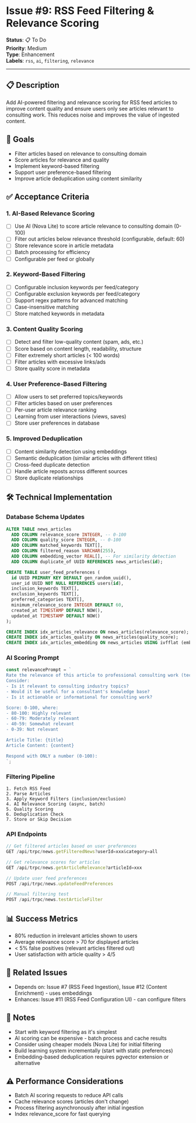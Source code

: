 # Issue #9: RSS Feed Filtering & Relevance Scoring

**Status**: 📋 To Do  
**Priority**: Medium  
**Type**: Enhancement  
**Labels**: `rss`, `ai`, `filtering`, `relevance`

---

## 📋 Description

Add AI-powered filtering and relevance scoring for RSS feed articles to improve content quality and ensure users only see articles relevant to consulting work. This reduces noise and improves the value of ingested content.

## 🎯 Goals

- Filter articles based on relevance to consulting domain
- Score articles for relevance and quality
- Implement keyword-based filtering
- Support user preference-based filtering
- Improve article deduplication using content similarity

## ✅ Acceptance Criteria

### 1. AI-Based Relevance Scoring
- [ ] Use AI (Nova Lite) to score article relevance to consulting domain (0-100)
- [ ] Filter out articles below relevance threshold (configurable, default: 60)
- [ ] Store relevance score in article metadata
- [ ] Batch processing for efficiency
- [ ] Configurable per feed or globally

### 2. Keyword-Based Filtering
- [ ] Configurable inclusion keywords per feed/category
- [ ] Configurable exclusion keywords per feed/category
- [ ] Support regex patterns for advanced matching
- [ ] Case-insensitive matching
- [ ] Store matched keywords in metadata

### 3. Content Quality Scoring
- [ ] Detect and filter low-quality content (spam, ads, etc.)
- [ ] Score based on content length, readability, structure
- [ ] Filter extremely short articles (< 100 words)
- [ ] Filter articles with excessive links/ads
- [ ] Store quality score in metadata

### 4. User Preference-Based Filtering
- [ ] Allow users to set preferred topics/keywords
- [ ] Filter articles based on user preferences
- [ ] Per-user article relevance ranking
- [ ] Learning from user interactions (views, saves)
- [ ] Store user preferences in database

### 5. Improved Deduplication
- [ ] Content similarity detection using embeddings
- [ ] Semantic deduplication (similar articles with different titles)
- [ ] Cross-feed duplicate detection
- [ ] Handle article reposts across different sources
- [ ] Store duplicate relationships

## 🛠️ Technical Implementation

### Database Schema Updates
```sql
ALTER TABLE news_articles 
  ADD COLUMN relevance_score INTEGER, -- 0-100
  ADD COLUMN quality_score INTEGER, -- 0-100
  ADD COLUMN matched_keywords TEXT[],
  ADD COLUMN filtered_reason VARCHAR(255),
  ADD COLUMN embedding_vector REAL[], -- For similarity detection
  ADD COLUMN duplicate_of UUID REFERENCES news_articles(id);

CREATE TABLE user_feed_preferences (
  id UUID PRIMARY KEY DEFAULT gen_random_uuid(),
  user_id UUID NOT NULL REFERENCES users(id),
  inclusion_keywords TEXT[],
  exclusion_keywords TEXT[],
  preferred_categories TEXT[],
  minimum_relevance_score INTEGER DEFAULT 60,
  created_at TIMESTAMP DEFAULT NOW(),
  updated_at TIMESTAMP DEFAULT NOW()
);

CREATE INDEX idx_articles_relevance ON news_articles(relevance_score);
CREATE INDEX idx_articles_quality ON news_articles(quality_score);
CREATE INDEX idx_articles_embedding ON news_articles USING ivfflat (embedding_vector vector_cosine_ops);
```

### AI Scoring Prompt
```typescript
const relevancePrompt = `
Rate the relevance of this article to professional consulting work (technology, business, strategy, management, security, etc.).
Consider:
- Is it relevant to consulting industry topics?
- Would it be useful for a consultant's knowledge base?
- Is it actionable or informational for consulting work?

Score: 0-100, where:
- 80-100: Highly relevant
- 60-79: Moderately relevant  
- 40-59: Somewhat relevant
- 0-39: Not relevant

Article Title: {title}
Article Content: {content}

Respond with ONLY a number (0-100):
`;
```

### Filtering Pipeline
```
1. Fetch RSS Feed
2. Parse Articles
3. Apply Keyword Filters (inclusion/exclusion)
4. AI Relevance Scoring (async, batch)
5. Quality Scoring
6. Deduplication Check
7. Store or Skip Decision
```

### API Endpoints
```typescript
// Get filtered articles based on user preferences
GET /api/trpc/news.getFilteredNews?userId=xxx&category=all

// Get relevance scores for articles
GET /api/trpc/news.getArticleRelevance?articleId=xxx

// Update user feed preferences
POST /api/trpc/news.updateFeedPreferences

// Manual filtering test
POST /api/trpc/news.testArticleFilter
```

## 📊 Success Metrics

- 80% reduction in irrelevant articles shown to users
- Average relevance score > 70 for displayed articles
- < 5% false positives (relevant articles filtered out)
- User satisfaction with article quality > 4/5

## 🔗 Related Issues

- Depends on: Issue #7 (RSS Feed Ingestion), Issue #12 (Content Enrichment) - uses embeddings
- Enhances: Issue #11 (RSS Feed Configuration UI) - can configure filters

## 📝 Notes

- Start with keyword filtering as it's simplest
- AI scoring can be expensive - batch process and cache results
- Consider using cheaper models (Nova Lite) for initial filtering
- Build learning system incrementally (start with static preferences)
- Embedding-based deduplication requires pgvector extension or alternative

## ⚠️ Performance Considerations

- Batch AI scoring requests to reduce API calls
- Cache relevance scores (articles don't change)
- Process filtering asynchronously after initial ingestion
- Index relevance_score for fast querying


